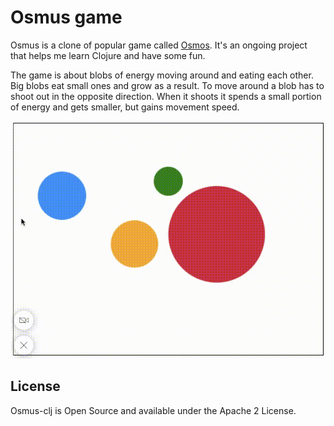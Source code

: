 # Osmus game

Osmus is a clone of popular game called [Osmos](https://www.osmos-game.com/).
It's an ongoing project that helps me learn Clojure and have some fun.

The game is about blobs of energy moving around and eating each other.
Big blobs eat small ones and grow as a result. To move around a blob
has to shoot out in the opposite direction. When it shoots it spends
a small portion of energy and gets smaller, but gains movement speed.

![teaser][teaser]

## License

Osmus-clj is Open Source and available under the Apache 2 License.

[teaser]: teaser.gif